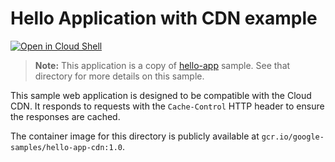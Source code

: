 # Hello Application with CDN example

[![Open in Cloud Shell](https://gstatic.com/cloudssh/images/open-btn.svg)](https://ssh.cloud.google.com/cloudshell/editor?cloudshell_git_repo=https://github.com/GoogleCloudPlatform/kubernetes-engine-samples&cloudshell_tutorial=README.md&cloudshell_workspace=hello-app-cdn)

> **Note:** This application is a copy of [hello-app](../hello-app) sample.
> See that directory for more details on this sample.

This sample web application is designed to be compatible with the Cloud CDN.
It responds to requests with the `Cache-Control` HTTP header to ensure the responses
are cached.

The container image for this directory is publicly available at
`gcr.io/google-samples/hello-app-cdn:1.0`.
